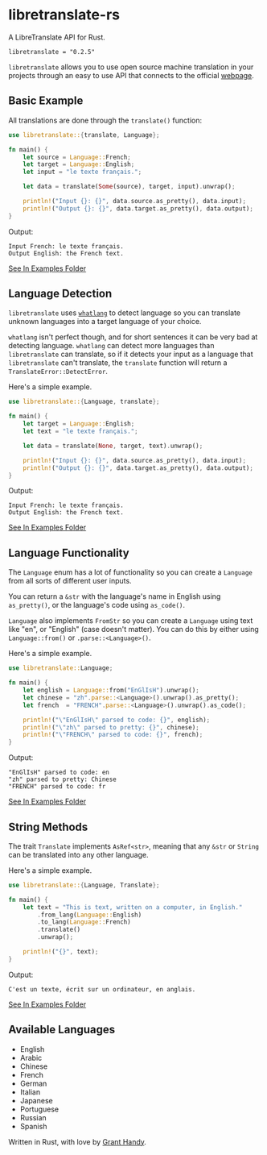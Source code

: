 # libretranslate-rs
A LibreTranslate API for Rust.
```
libretranslate = "0.2.5"
```

`libretranslate` allows you to use open source machine translation in your projects through an easy to use API that connects to the official [webpage](https://libretranslate.com/).

## Basic Example
All translations are done through the `translate()` function:
```rust
use libretranslate::{translate, Language};

fn main() {
    let source = Language::French;
    let target = Language::English;
    let input = "le texte français.";

    let data = translate(Some(source), target, input).unwrap();

    println!("Input {}: {}", data.source.as_pretty(), data.input);
    println!("Output {}: {}", data.target.as_pretty(), data.output);
}
```

Output:
```
Input French: le texte français.
Output English: the French text.
```

[See In Examples Folder](https://github.com/DefunctLizard/libretranslate-rs/blob/main/examples/basic.rs)

## Language Detection
`libretranslate` uses [`whatlang`](https://crates.io/crates/whatlang) to detect language so you can translate unknown languages into a target language of your choice.

`whatlang` isn't perfect though, and for short sentences it can be very bad at detecting language. `whatlang` can detect more languages than `libretranslate` can translate, so if it detects your input as a language that `libretranslate` can't translate, the `translate` function will return a `TranslateError::DetectError`.

Here's a simple example.
```rust
use libretranslate::{Language, translate};

fn main() {
    let target = Language::English;
    let text = "le texte français.";

    let data = translate(None, target, text).unwrap();

    println!("Input {}: {}", data.source.as_pretty(), data.input);
    println!("Output {}: {}", data.target.as_pretty(), data.output);
}
```

Output:
```
Input French: le texte français.
Output English: the French text.
```

[See In Examples Folder](https://github.com/DefunctLizard/libretranslate-rs/blob/main/examples/detect.rs)

## Language Functionality
The `Language` enum has a lot of functionality so you can create a `Language` from all sorts of different user inputs.

You can return a `&str` with the language's name in English using `as_pretty()`, or the language's code using `as_code()`.

`Language` also implements `FromStr` so you can create a `Language` using text like "en", or "English" (case doesn't matter). You can do this by either using `Language::from()` or `.parse::<Language>()`.

Here's a simple example.
```rust
use libretranslate::Language;

fn main() {
    let english = Language::from("EnGlIsH").unwrap();
    let chinese = "zh".parse::<Language>().unwrap().as_pretty();
    let french  = "FRENCH".parse::<Language>().unwrap().as_code();

    println!("\"EnGlIsH\" parsed to code: {}", english);
    println!("\"zh\" parsed to pretty: {}", chinese);
    println!("\"FRENCH\" parsed to code: {}", french);
}
```

Output:
```
"EnGlIsH" parsed to code: en
"zh" parsed to pretty: Chinese
"FRENCH" parsed to code: fr
```

[See In Examples Folder](https://github.com/DefunctLizard/libretranslate-rs/blob/main/examples/parse.rs)

## String Methods
The trait `Translate` implements `AsRef<str>`, meaning that any `&str` or `String` can be translated into any other language. 

Here's a simple example.
```rust
use libretranslate::{Language, Translate};

fn main() {
    let text = "This is text, written on a computer, in English."
        .from_lang(Language::English)
        .to_lang(Language::French)
        .translate()
        .unwrap();

    println!("{}", text);
}
```

Output:
```
C'est un texte, écrit sur un ordinateur, en anglais.
```

[See In Examples Folder](https://github.com/DefunctLizard/libretranslate-rs/blob/main/examples/method.rs)

## Available Languages
- English
- Arabic
- Chinese
- French
- German
- Italian
- Japanese
- Portuguese
- Russian
- Spanish

Written in Rust, with love by [Grant Handy](mailto://grantshandy@gmail.com).

